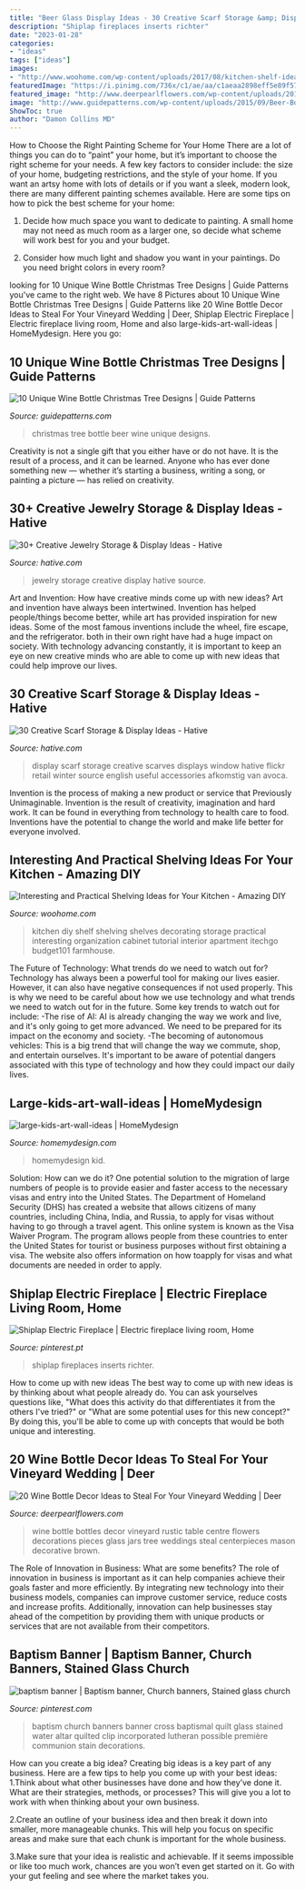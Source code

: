 ```yaml
---
title: "Beer Glass Display Ideas - 30 Creative Scarf Storage &amp; Display Ideas"
description: "Shiplap fireplaces inserts richter"
date: "2023-01-28"
categories:
- "ideas"
tags: ["ideas"]
images:
- "http://www.woohome.com/wp-content/uploads/2017/08/kitchen-shelf-ideas-5.jpg"
featuredImage: "https://i.pinimg.com/736x/c1/ae/aa/c1aeaa2898eff5e89f57407687b63fd8.jpg"
featured_image: "http://www.deerpearlflowers.com/wp-content/uploads/2016/05/Brown-and-green-bottles-on-slabs-of-wooden-tree-stumps-as-table-centre-pieces-with-glass-jars-filled-with-wild-flowers-Image-by-LM-Weddings-Photography.jpg"
image: "http://www.guidepatterns.com/wp-content/uploads/2015/09/Beer-Bottle-Christmas-Tree.jpg"
ShowToc: true
author: "Damon Collins MD"
---
```



How to Choose the Right Painting Scheme for Your Home
There are a lot of things you can do to “paint” your home, but it’s important to choose the right scheme for your needs. A few key factors to consider include: the size of your home, budgeting restrictions, and the style of your home. If you want an artsy home with lots of details or if you want a sleek, modern look, there are many different painting schemes available. Here are some tips on how to pick the best scheme for your home:
1. Decide how much space you want to dedicate to painting. A small home may not need as much room as a larger one, so decide what scheme will work best for you and your budget.

2. Consider how much light and shadow you want in your paintings. Do you need bright colors in every room?

	

		
looking for 10 Unique Wine Bottle Christmas Tree Designs | Guide Patterns you've came to the right web. We have 8 Pictures about 10 Unique Wine Bottle Christmas Tree Designs | Guide Patterns like 20 Wine Bottle Decor Ideas to Steal For Your Vineyard Wedding | Deer, Shiplap Electric Fireplace | Electric fireplace living room, Home and also large-kids-art-wall-ideas | HomeMydesign. Here you go:
		
    
## 10 Unique Wine Bottle Christmas Tree Designs | Guide Patterns

<img loading=lazy src="http://www.guidepatterns.com/wp-content/uploads/2015/09/Beer-Bottle-Christmas-Tree.jpg" onerror="this.onerror=null;this.src='https://tse2.mm.bing.net/th?id=OIP.IsjdLLNz9X9rV5LmoInLZAHaJ9&amp;pid=15.1';" alt="10 Unique Wine Bottle Christmas Tree Designs | Guide Patterns">

_Source: guidepatterns.com_

>christmas tree bottle beer wine unique designs. 

	

Creativity is not a single gift that you either have or do not have. It is the result of a process, and it can be learned. Anyone who has ever done something new — whether it’s starting a business, writing a song, or painting a picture — has relied on creativity.

    
## 30+ Creative Jewelry Storage &amp; Display Ideas - Hative

<img loading=lazy src="https://hative.com/wp-content/uploads/2015/01/jewelry-storage-display-ideas/20-jewelry-storage-display-ideas.jpg" onerror="this.onerror=null;this.src='https://tse1.mm.bing.net/th?id=OIP.pADGwf9yBUzMI2G-0FArTQHaJ4&amp;pid=15.1';" alt="30+ Creative Jewelry Storage &amp; Display Ideas - Hative">

_Source: hative.com_

>jewelry storage creative display hative source. 

	

Art and Invention: How have creative minds come up with new ideas?
Art and invention have always been intertwined. Invention has helped people/things become better, while art has provided inspiration for new ideas. Some of the most famous inventions include the wheel, fire escape, and the refrigerator. both in their own right have had a huge impact on society. With technology advancing constantly, it is important to keep an eye on new creative minds who are able to come up with new ideas that could help improve our lives.

    
## 30 Creative Scarf Storage &amp; Display Ideas - Hative

<img loading=lazy src="https://hative.com/wp-content/uploads/2015/03/scarf-storage-ideas/28-creative-scarf-storage-and-display-ideas.jpg" onerror="this.onerror=null;this.src='https://tse4.mm.bing.net/th?id=OIP.tHcBPHAZqT_1oE7QXYolywHaJ4&amp;pid=15.1';" alt="30 Creative Scarf Storage &amp; Display Ideas - Hative">

_Source: hative.com_

>display scarf storage creative scarves displays window hative flickr retail winter source english useful accessories afkomstig van avoca. 

	

Invention is the process of making a new product or service that Previously Unimaginable. Invention is the result of creativity, imagination and hard work. It can be found in everything from technology to health care to food. Inventions have the potential to change the world and make life better for everyone involved.

    
## Interesting And Practical Shelving Ideas For Your Kitchen - Amazing DIY

<img loading=lazy src="http://www.woohome.com/wp-content/uploads/2017/08/kitchen-shelf-ideas-5.jpg" onerror="this.onerror=null;this.src='https://tse1.mm.bing.net/th?id=OIP.tBUCrTwMPbTvlF4ib_GsOQHaKU&amp;pid=15.1';" alt="Interesting and Practical Shelving Ideas for Your Kitchen - Amazing DIY">

_Source: woohome.com_

>kitchen diy shelf shelving shelves decorating storage practical interesting organization cabinet tutorial interior apartment itechgo budget101 farmhouse. 

	

The Future of Technology: What trends do we need to watch out for?
Technology has always been a powerful tool for making our lives easier. However, it can also have negative consequences if not used properly. This is why we need to be careful about how we use technology and what trends we need to watch out for in the future. Some key trends to watch out for include: 
-The rise of AI: AI is already changing the way we work and live, and it's only going to get more advanced. We need to be prepared for its impact on the economy and society. 
-The becoming of autonomous vehicles: This is a big trend that will change the way we commute, shop, and entertain ourselves. It's important to be aware of potential dangers associated with this type of technology and how they could impact our daily lives.

    
## Large-kids-art-wall-ideas | HomeMydesign

<img loading=lazy src="https://homemydesign.com/wp-content/uploads/2018/07/large-kids-art-wall-ideas.jpg" onerror="this.onerror=null;this.src='https://tse2.mm.bing.net/th?id=OIP._kyggLcT9nrQ1u0hSBCGRwHaLI&amp;pid=15.1';" alt="large-kids-art-wall-ideas | HomeMydesign">

_Source: homemydesign.com_

>homemydesign kid. 

	

Solution: How can we do it?
One potential solution to the migration of large numbers of people is to provide easier and faster access to the necessary visas and entry into the United States. The Department of Homeland Security (DHS) has created a website that allows citizens of many countries, including China, India, and Russia, to apply for visas without having to go through a travel agent. This online system is known as the Visa Waiver Program. The program allows people from these countries to enter the United States for tourist or business purposes without first obtaining a visa. The website also offers information on how toapply for visas and what documents are needed in order to apply.

    
## Shiplap Electric Fireplace | Electric Fireplace Living Room, Home

<img loading=lazy src="https://i.pinimg.com/736x/86/9a/e0/869ae041e7acc2c64095a50e148db42a.jpg" onerror="this.onerror=null;this.src='https://tse1.mm.bing.net/th?id=OIP.Pw76BG-esRE_cUyEMpM-lwHaJ7&amp;pid=15.1';" alt="Shiplap Electric Fireplace | Electric fireplace living room, Home">

_Source: pinterest.pt_

>shiplap fireplaces inserts richter. 

	

How to come up with new ideas
The best way to come up with new ideas is by thinking about what people already do. You can ask yourselves questions like, "What does this activity do that differentiates it from the others I've tried?" or "What are some potential uses for this new concept?" By doing this, you'll be able to come up with concepts that would be both unique and interesting.

    
## 20 Wine Bottle Decor Ideas To Steal For Your Vineyard Wedding | Deer

<img loading=lazy src="http://www.deerpearlflowers.com/wp-content/uploads/2016/05/Brown-and-green-bottles-on-slabs-of-wooden-tree-stumps-as-table-centre-pieces-with-glass-jars-filled-with-wild-flowers-Image-by-LM-Weddings-Photography.jpg" onerror="this.onerror=null;this.src='https://tse1.mm.bing.net/th?id=OIP.rgLTbOn3HLlbATYM8FgHYwHaLH&amp;pid=15.1';" alt="20 Wine Bottle Decor Ideas to Steal For Your Vineyard Wedding | Deer">

_Source: deerpearlflowers.com_

>wine bottle bottles decor vineyard rustic table centre flowers decorations pieces glass jars tree weddings steal centerpieces mason decorative brown. 

	

The Role of Innovation in Business: What are some benefits?
The role of innovation in business is important as it can help companies achieve their goals faster and more efficiently. By integrating new technology into their business models, companies can improve customer service, reduce costs and increase profits. Additionally, innovation can help businesses stay ahead of the competition by providing them with unique products or services that are not available from their competitors.

    
## Baptism Banner | Baptism Banner, Church Banners, Stained Glass Church

<img loading=lazy src="https://i.pinimg.com/736x/c1/ae/aa/c1aeaa2898eff5e89f57407687b63fd8.jpg" onerror="this.onerror=null;this.src='https://tse1.mm.bing.net/th?id=OIP.ctEO3I7lcpm8RMSh0aTcWwHaNw&amp;pid=15.1';" alt="baptism banner | Baptism banner, Church banners, Stained glass church">

_Source: pinterest.com_

>baptism church banners banner cross baptismal quilt glass stained water altar quilted clip incorporated lutheran possible première communion stain decorations. 

	

How can you create a big idea?
Creating big ideas is a key part of any business. Here are a few tips to help you come up with your best ideas:
1.Think about what other businesses have done and how they’ve done it. What are their strategies, methods, or processes? This will give you a lot to work with when thinking about your own business.

2.Create an outline of your business idea and then break it down into smaller, more manageable chunks. This will help you focus on specific areas and make sure that each chunk is important for the whole business.

3.Make sure that your idea is realistic and achievable. If it seems impossible or like too much work, chances are you won’t even get started on it. Go with your gut feeling and see where the market takes you.


